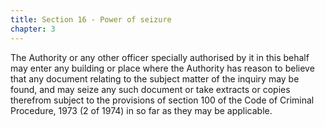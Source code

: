```yaml
---
title: Section 16 - Power of seizure
chapter: 3
---
```


The Authority or any other officer specially authorised by it in this behalf may enter any building or place where the Authority has reason to believe that any document relating to the subject matter of the inquiry may be found, and may seize any such document or take extracts or copies therefrom subject to the provisions of section 100 of the Code of Criminal Procedure, 1973 (2 of 1974) in so far as they may be applicable.

